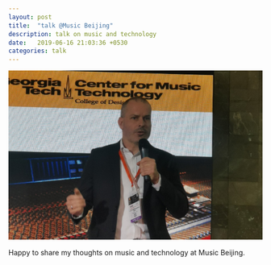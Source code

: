 ```yaml
---
layout: post
title:  "talk @Music Beijing"
description: talk on music and technology
date:   2019-06-16 21:03:36 +0530
categories: talk
---
```

![music beijing](/img/2019musicbeijing.jpg)

Happy to share my thoughts on music and technology at Music Beijing.